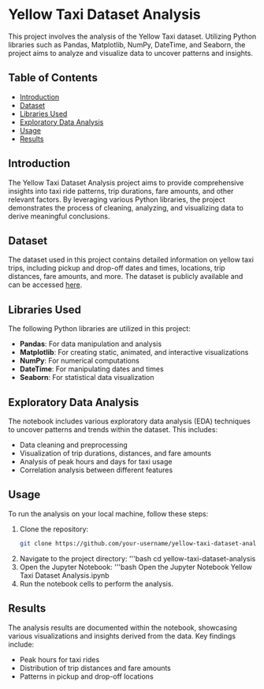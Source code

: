 # Yellow Taxi Dataset Analysis

This project involves the analysis of the Yellow Taxi dataset. Utilizing Python libraries such as Pandas, Matplotlib, NumPy, DateTime, and Seaborn, the project aims to analyze and visualize data to uncover patterns and insights.

## Table of Contents

- [Introduction](#introduction)
- [Dataset](#dataset)
- [Libraries Used](#libraries-used)
- [Exploratory Data Analysis](#exploratory-data-analysis)
- [Usage](#usage)
- [Results](#results)

## Introduction

The Yellow Taxi Dataset Analysis project aims to provide comprehensive insights into taxi ride patterns, trip durations, fare amounts, and other relevant factors. By leveraging various Python libraries, the project demonstrates the process of cleaning, analyzing, and visualizing data to derive meaningful conclusions.

## Dataset

The dataset used in this project contains detailed information on yellow taxi trips, including pickup and drop-off dates and times, locations, trip distances, fare amounts, and more. The dataset is publicly available and can be accessed [here](https://www1.nyc.gov/site/tlc/about/tlc-trip-record-data.page).

## Libraries Used

The following Python libraries are utilized in this project:

- **Pandas**: For data manipulation and analysis
- **Matplotlib**: For creating static, animated, and interactive visualizations
- **NumPy**: For numerical computations
- **DateTime**: For manipulating dates and times
- **Seaborn**: For statistical data visualization

## Exploratory Data Analysis

The notebook includes various exploratory data analysis (EDA) techniques to uncover patterns and trends within the dataset. This includes:

- Data cleaning and preprocessing
- Visualization of trip durations, distances, and fare amounts
- Analysis of peak hours and days for taxi usage
- Correlation analysis between different features

## Usage

To run the analysis on your local machine, follow these steps:

1. Clone the repository:
   ```bash
   git clone https://github.com/your-username/yellow-taxi-dataset-analysis.git
2. Navigate to the project directory:
   '''bash
   cd yellow-taxi-dataset-analysis
3. Open the Jupyter Notebook:
   '''bash
   Open the Jupyter Notebook Yellow Taxi Dataset Analysis.ipynb
4. Run the notebook cells to perform the analysis.

## Results
The analysis results are documented within the notebook, showcasing various visualizations and insights derived from the data. Key findings include:
- Peak hours for taxi rides
- Distribution of trip distances and fare amounts
- Patterns in pickup and drop-off locations

  
